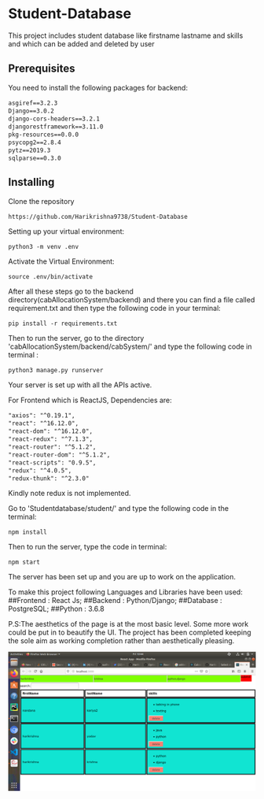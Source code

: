 # Student-Database

This project includes student database like firstname lastname and skills and which can be added and deleted by user


## Prerequisites

You need to install the following packages for backend:
```
asgiref==3.2.3
Django==3.0.2
django-cors-headers==3.2.1
djangorestframework==3.11.0
pkg-resources==0.0.0
psycopg2==2.8.4
pytz==2019.3
sqlparse==0.3.0
```
## Installing

Clone the repository
```
https://github.com/Harikrishna9738/Student-Database
```
Setting up your virtual environment:
```
python3 -m venv .env
```
Activate the Virtual Environment:
```
source .env/bin/activate
```



After all these steps go to the backend directory(cabAllocationSystem/backend) and there you can find a file called requirement.txt and then type the following code in your terminal:
```
pip install -r requirements.txt
```
Then to run the server, go to the directory 'cabAllocationSystem/backend/cabSystem/' and type the following code in terminal :
```
python3 manage.py runserver
```
Your server is set up with all the APIs active.

For Frontend which is ReactJS, Dependencies are:
```
"axios": "^0.19.1",
"react": "^16.12.0",
"react-dom": "^16.12.0",
"react-redux": "^7.1.3",
"react-router": "^5.1.2",
"react-router-dom": "^5.1.2",
"react-scripts": "0.9.5",
"redux": "^4.0.5",
"redux-thunk": "^2.3.0"
```
Kindly note redux is not implemented.

Go to 'Studentdatabase/student/' and type the following code in the terminal:
```
npm install
```
Then to run the server, type the code in terminal:
```
npm start
```
The server has been set up and you are up to work on the application.

To make this project following Languages and Libraries have been used:
##Frontend : React Js;
##Backend : Python/Django;
##Database : PostgreSQL;
##Python : 3.6.8

P.S:The aesthetics of the page is at the most basic level. Some more work could be put in to beautify the UI. The project has been completed keeping the sole aim as working completion rather than aesthetically pleasing.

![alt text](https://github.com/Harikrishna9738/Todo-List/blob/master/screenshots/Screenshot%20from%202020-01-31%2010-44-30.png)
